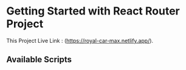 # Getting Started with React Router Project

This Project Live Link : (https://royal-car-max.netlify.app/).

## Available Scripts

